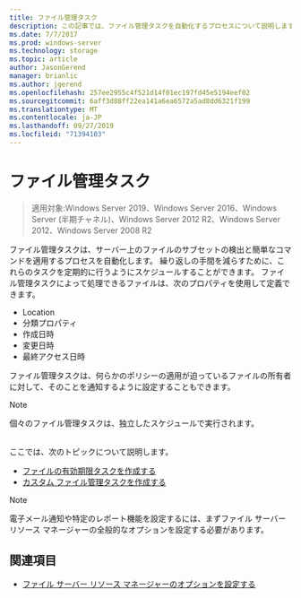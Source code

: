 ```yaml
---
title: ファイル管理タスク
description: この記事では、ファイル管理タスクを自動化するプロセスについて説明します。
ms.date: 7/7/2017
ms.prod: windows-server
ms.technology: storage
ms.topic: article
author: JasonGerend
manager: brianlic
ms.author: jgerend
ms.openlocfilehash: 257ee2955c4f521d14f01ec197fd45e5194eef02
ms.sourcegitcommit: 6aff3d88ff22ea141a6ea6572a5ad8dd6321f199
ms.translationtype: MT
ms.contentlocale: ja-JP
ms.lasthandoff: 09/27/2019
ms.locfileid: "71394103"
---
```

# <a name="file-management-tasks"></a>ファイル管理タスク

> 適用対象:Windows Server 2019、Windows Server 2016、Windows Server (半期チャネル)、Windows Server 2012 R2、Windows Server 2012、Windows Server 2008 R2

ファイル管理タスクは、サーバー上のファイルのサブセットの検出と簡単なコマンドを適用するプロセスを自動化します。 繰り返しの手間を減らすために、これらのタスクを定期的に行うようにスケジュールすることができます。 ファイル管理タスクによって処理できるファイルは、次のプロパティを使用して定義できます。

-   Location
-   分類プロパティ
-   作成日時
-   変更日時
-   最終アクセス日時

ファイル管理タスクは、何らかのポリシーの適用が迫っているファイルの所有者に対して、そのことを通知するように設定することもできます。

> [!Note]
> 個々のファイル管理タスクは、独立したスケジュールで実行されます。

<br />
ここでは、次のトピックについて説明します。

-   [ファイルの有効期限タスクを作成する](create-file-expiration-task.md)
-   [カスタム ファイル管理タスクを作成する](create-custom-file-management-task.md)

> [!Note]
> 電子メール通知や特定のレポート機能を設定するには、まずファイル サーバー リソース マネージャーの全般的なオプションを設定する必要があります。

## <a name="see-also"></a>関連項目

-   [ファイル サーバー リソース マネージャーのオプションを設定する](setting-file-server-resource-manager-options.md)


